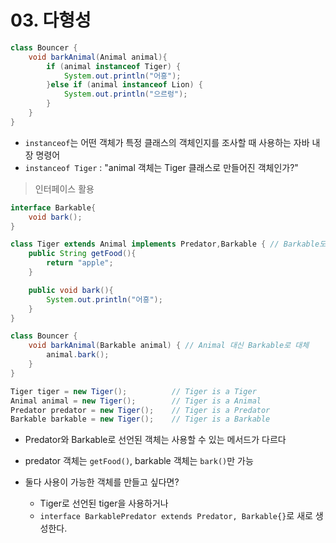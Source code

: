 # 03. 다형성

```java
class Bouncer {
    void barkAnimal(Animal animal){
        if (animal instanceof Tiger) {
            System.out.println("어흥");
        }else if (animal instanceof Lion) {
            System.out.println("으르렁");
        }
    }
}
```

- `instanceof`는 어떤 객체가 특정 클래스의 객체인지를 조사할 때 사용하는 자바 내장 명령어
- `instanceof Tiger` : "animal 객체는 Tiger 클래스로 만들어진 객체인가?"



> 인터페이스 활용

```java
interface Barkable{
    void bark();
}

class Tiger extends Animal implements Predator,Barkable { // Barkable도 implement
    public String getFood(){
        return "apple";
    }

    public void bark(){
        System.out.println("어흥");
    }
}

class Bouncer {
    void barkAnimal(Barkable animal) { // Animal 대신 Barkable로 대체
        animal.bark();
    }
}
```



```java
Tiger tiger = new Tiger();			// Tiger is a Tiger
Animal animal = new Tiger();		// Tiger is a Animal
Predator predator = new Tiger();	// Tiger is a Predator
Barkable barkable = new Tiger();	// Tiger is a Barkable
```

- Predator와 Barkable로 선언된 객체는 사용할 수 있는 메서드가 다르다
- predator 객체는 `getFood()`, barkable 객체는 `bark()`만 가능

- 둘다 사용이 가능한 객체를 만들고 싶다면?
  - Tiger로 선언된 tiger을 사용하거나
  - `interface BarkablePredator extends Predator, Barkable{}`로 새로 생성한다.



